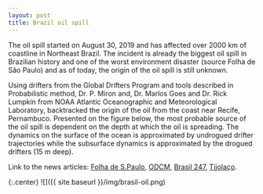```yaml
---
layout: post
title: Brazil oil spill
---
```


The oil spill started on August 30, 2019 and has affected over 2000 km of coastline in Northeast Brazil. The incident is already the biggest oil spill in Brazilian history and one of the worst environment disaster (source Folha de São Paulo) and as of today, the origin of the oil spill is still unknown.

Using drifters from the Global Drifters Program and tools described in Probabilistic method, Dr. P. Miron and, Dr. Marlos Goes and Dr. Rick Lumpkin from NOAA Atlantic Oceanographic and Meteorological Laboratory, backtracked the origin of the oil from the coast near Recife, Pernambuco. Presented on the figure below, the most probable source of the oil spill is dependent on the depth at which the oil is spreading. The dynamics on the surface of the ocean is approximated by undrogued drifter trajectories while the subsurface dynamics is approximated by the drogued drifters (15 m deep).

Link to the news articles: [Folha de S.Paulo](https://www1.folha.uol.com.br/ambiente/2019/10/tecnica-usada-em-desastre-aereo-ajuda-na-busca-por-origem-do-oleo-que-atinge-o-nordeste.shtml), [ODCM](https://www.diariodocentrodomundo.com.br/manchas-de-oleo-nenhuma-acao-muita-politica-e-pouca-ciencia-por-fernando-brito/), [Brasil 247](https://www.brasil247.com/midia/manchas-de-oleo-nenhuma-acao-muita-politica-e-pouca-ciencia), [Tijolaço](http://www.tijolaco.net/blog/manchas-de-oleo-nenhuma-acao-muita-politica-e-pouca-ciencia/).

{:.center}
![]({{ site.baseurl }}/img/brasil-oil.png)
